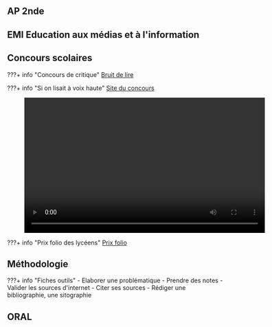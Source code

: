 
## AP 2nde

## EMI Education aux médias et à l'information

## Concours scolaires
???+ info "Concours de critique"
[Bruit de lire](https://www.bruitdelire.org/concours-de-critique-litteraire/)

???+ info "Si on lisait à voix haute"
[Site du concours](https://www.lumni.fr/dossier/la-grande-librairie-concours-de-lecture-a-voix-haute)

<figure>
<video width="560" height="315" controls>
  <source src="./videos/Parcoursup.mp4" type="video/mp4">  
Your browser does not support the video tag.
</video>
</figure>

???+ info "Prix folio des lycéens"
[Prix folio](https://www.prixdeslyceensfolio.fr/)


## Méthodologie
???+ info "Fiches outils"
    - Elaborer une problématique
    - Prendre des notes
    - Valider les sources d'internet
    - Citer ses sources
    - Rédiger une bibliographie, une sitographie
    
## ORAL